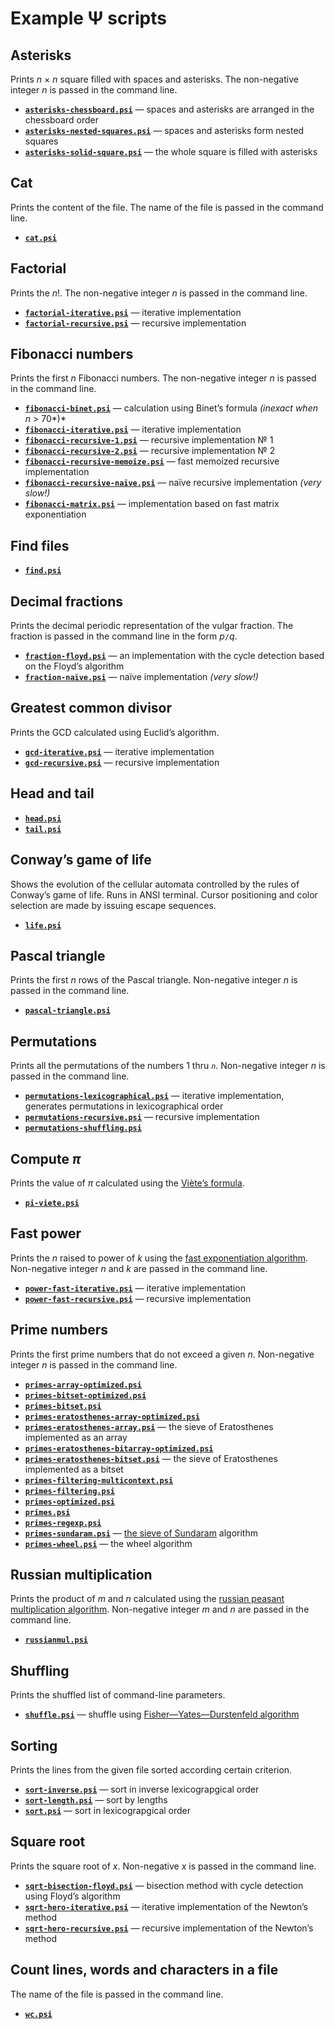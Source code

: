 # Example Ψ scripts

## Asterisks

Prints _n_ × _n_ square filled with spaces and asterisks. The non-negative
integer _n_ is passed in the command line.

* [__`asterisks-chessboard.psi`__](asterisks-chessboard.psi) — spaces and asterisks are arranged in the chessboard order
* [__`asterisks-nested-squares.psi`__](asterisks-nested-squares.psi) — spaces and asterisks form nested squares
* [__`asterisks-solid-square.psi`__](asterisks-solid-square.psi) — the whole square is filled with asterisks

## Cat

Prints the content of the file. The name of the file is passed in the command
line.

* [__`cat.psi`__](cat.psi)

## Factorial

Prints the _n_!. The non-negative integer _n_ is passed in the command line.

* [__`factorial-iterative.psi`__](factorial-iterative.psi) — iterative implementation
* [__`factorial-recursive.psi`__](factorial-recursive.psi) — recursive implementation

## Fibonacci numbers

Prints the first _n_ Fibonacci numbers. The non-negative integer _n_ is passed
in the command line.
 
* [__`fibonacci-binet.psi`__](fibonacci-binet.psi) — calculation using Binet’s formula _(inexact when_ _n_ > 70*)*
* [__`fibonacci-iterative.psi`__](fibonacci-iterative.psi) — iterative implementation
* [__`fibonacci-recursive-1.psi`__](fibonacci-recursive-1.psi) — recursive implementation № 1
* [__`fibonacci-recursive-2.psi`__](fibonacci-recursive-2.psi) — recursive implementation № 2
* [__`fibonacci-recursive-memoize.psi`__](fibonacci-recursive-memoize.psi) — fast memoized recursive implementation
* [__`fibonacci-recursive-naïve.psi`__](fibonacci-recursive-naïve.psi) — naïve recursive implementation _(very slow!)_
* [__`fibonacci-matrix.psi`__](fibonacci-matrix.psi) — implementation based on fast matrix exponentiation

## Find files

* [__`find.psi`__](find.psi)

## Decimal fractions

Prints the decimal periodic representation of the vulgar fraction. The fraction
is passed in the command line in the form _p_`/`_q_.

* [__`fraction-floyd.psi`__](fraction-floyd.psi) — an implementation with the cycle detection based on the Floyd’s algorithm
* [__`fraction-naïve.psi`__](fraction-naïve.psi) — naïve implementation _(very slow!)_

## Greatest common divisor

Prints the GCD calculated using Euclid’s algorithm.

* [__`gcd-iterative.psi`__](gcd-iterative.psi) — iterative implementation
* [__`gcd-recursive.psi`__](gcd-recursive.psi) — recursive implementation

## Head and tail

* [__`head.psi`__](head.psi)
* [__`tail.psi`__](tail.psi)

## Conway’s game of life

Shows the evolution of the cellular automata controlled by the rules of
Conway’s game of life. Runs in ANSI terminal. Cursor positioning and color
selection are made by issuing escape sequences.

* [__`life.psi`__](life.psi`)

## Pascal triangle

Prints the first _n_ rows of the Pascal triangle. Non-negative integer _n_ is
passed in the command line.

* [__`pascal-triangle.psi`__](pascal-triangle.psi)

## Permutations

Prints all the permutations of the numbers 1 thru _`n`_. Non-negative integer
_n_ is passed in the command line.

* [__`permutations-lexicographical.psi`__](permutations-lexicographical.psi) — iterative implementation, generates permutations in lexicographical order
* [__`permutations-recursive.psi`__](permutations-recursive.psi) — recursive implementation
* [__`permutations-shuffling.psi`__](permutations-shuffling.psi)

## Compute _π_

Prints the value of _π_ calculated using the [Viète’s
formula](https://en.wikipedia.org/wiki/Vi%C3%A8te%27s_formula).

* [__`pi-viete.psi`__](pi-viete.psi)

## Fast power

Prints the _n_ raised to power of _k_ using the [fast exponentiation algorithm](https://en.wikipedia.org/wiki/Exponentiation_by_squaring). Non-negative integer _n_ and _k_ are passed in the command line.

* [__`power-fast-iterative.psi`__](power-fast-iterative.psi) — iterative implementation
* [__`power-fast-recursive.psi`__](power-fast-recursive.psi) — recursive implementation

## Prime numbers

Prints the first prime numbers that do not exceed a given _n_. Non-negative integer _n_ is passed in the command line.

* [__`primes-array-optimized.psi`__](primes-array-optimized.psi)
* [__`primes-bitset-optimized.psi`__](primes-bitset-optimized.psi)
* [__`primes-bitset.psi`__](primes-bitset.psi)
* [__`primes-eratosthenes-array-optimized.psi`__](primes-eratosthenes-array-optimized.psi)
* [__`primes-eratosthenes-array.psi`__](primes-eratosthenes-array.psi) — the sieve of Eratosthenes implemented as an array
* [__`primes-eratosthenes-bitarray-optimized.psi`__](primes-eratosthenes-bitarray-optimized.psi)
* [__`primes-eratosthenes-bitset.psi`__](primes-eratosthenes-bitset.psi) — the sieve of Eratosthenes implemented as a bitset
* [__`primes-filtering-multicontext.psi`__](primes-filtering-multicontext.psi)
* [__`primes-filtering.psi`__](primes-filtering.psi)
* [__`primes-optimized.psi`__](primes-optimized.psi)
* [__`primes.psi`__](primes.psi)
* [__`primes-regexp.psi`__](primes-regexp.psi)
* [__`primes-sundaram.psi`__](primes-sundaram.psi) — [the sieve of Sundaram](https://en.wikipedia.org/wiki/Sieve_of_Sundaram) algorithm
* [__`primes-wheel.psi`__](primes-wheel.psi) — the wheel algorithm

## Russian multiplication

Prints the product of _m_ and _n_ calculated using the [russian peasant
multiplication
algorithm](https://en.wikipedia.org/wiki/Ancient_Egyptian_multiplication#Russian_peasant_multiplication).
Non-negative integer _m_ and _n_ are passed in the command line.

* [__`russianmul.psi`__](russianmul.psi)

## Shuffling

Prints the shuffled list of command-line parameters.

* [__`shuffle.psi`__](shuffle.psi) — shuffle using [Fisher—Yates—Durstenfeld algorithm](https://en.wikipedia.org/wiki/Fisher%E2%80%93Yates_shuffle)

## Sorting

Prints the lines from the given file sorted according certain criterion.

* [__`sort-inverse.psi`__](sort-inverse.psi) — sort in inverse lexicograpgical order
* [__`sort-length.psi`__](sort-length.psi) — sort by lengths
* [__`sort.psi`__](sort.psi) — sort in lexicograpgical order

## Square root

Prints the square root of _x_. Non-negative _x_ is passed in the command line. 

* [__`sqrt-bisection-floyd.psi`__](sqrt-bisection-floyd.psi) — bisection method with cycle detection using Floyd’s algorithm
* [__`sqrt-hero-iterative.psi`__](sqrt-hero-iterative.psi) — iterative implementation of the Newton’s method
* [__`sqrt-hero-recursive.psi`__](sqrt-hero-recursive.psi) — recursive implementation of the Newton’s method

## Count lines, words and characters in a file

The name of the file is passed in the command line.

* [__`wc.psi`__](wc.psi)
